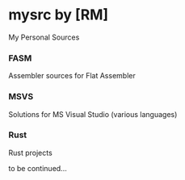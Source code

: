 # mysrc by [RM] #
My Personal Sources

### FASM ###
Assembler sources for Flat Assembler

### MSVS ###
Solutions for MS Visual Studio (various languages)

### Rust ###
Rust projects

to be continued...
